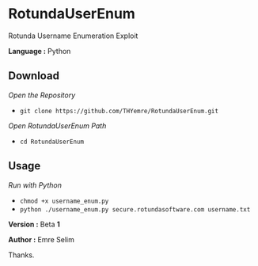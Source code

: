 # RotundaUserEnum

<p>Rotunda Username Enumeration Exploit</p>
<p><strong>Language :</strong> Python</p>
<h2>Download</h2>
<p><em>Open the Repository</em></p>
<ul>
<li><code>git clone https://github.com/THYemre/RotundaUserEnum.git</code></li>
</ul>
<p><em>Open RotundaUserEnum Path</em></p>
<ul>
<li><code>cd RotundaUserEnum</code></li>
</ul>
<h2>Usage</h2>
<p><em>Run with Python</em></p>
<ul>
<li><code>chmod +x username_enum.py</code></li>
<li><code>python ./username_enum.py secure.rotundasoftware.com username.txt</code></li>
</ul>
<p><strong>Version :</strong>  Beta <strong>1</strong></p>
<p><strong>Author  :</strong> Emre Selim</p>
<p>Thanks.</p>
